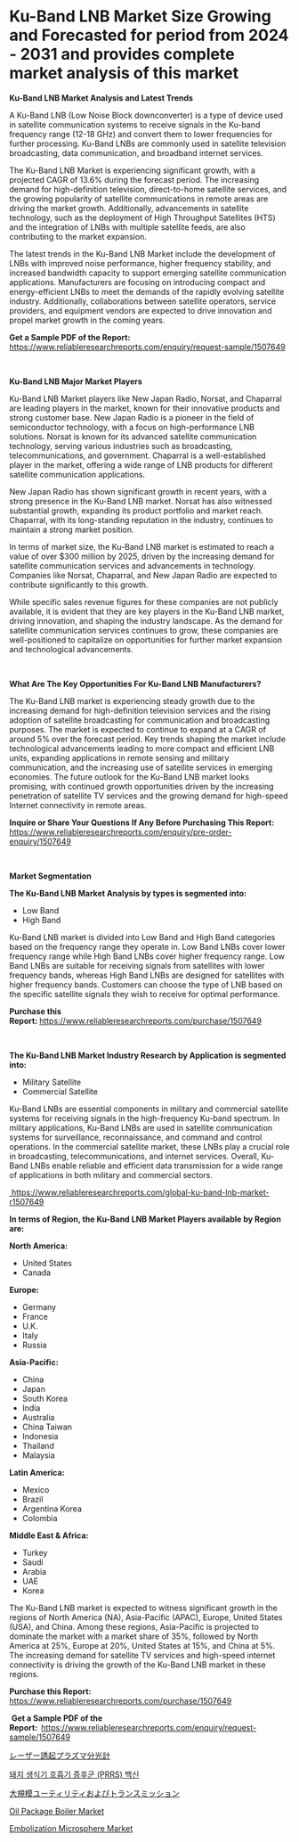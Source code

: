 <p><h1>Ku-Band LNB Market Size Growing and Forecasted for period from 2024 - 2031 and provides complete market analysis of this market</h1></p><p><strong>Ku-Band LNB Market Analysis and Latest Trends</strong></p>
<p><p>A Ku-Band LNB (Low Noise Block downconverter) is a type of device used in satellite communication systems to receive signals in the Ku-band frequency range (12-18 GHz) and convert them to lower frequencies for further processing. Ku-Band LNBs are commonly used in satellite television broadcasting, data communication, and broadband internet services.</p><p>The Ku-Band LNB Market is experiencing significant growth, with a projected CAGR of 13.6% during the forecast period. The increasing demand for high-definition television, direct-to-home satellite services, and the growing popularity of satellite communications in remote areas are driving the market growth. Additionally, advancements in satellite technology, such as the deployment of High Throughput Satellites (HTS) and the integration of LNBs with multiple satellite feeds, are also contributing to the market expansion.</p><p>The latest trends in the Ku-Band LNB Market include the development of LNBs with improved noise performance, higher frequency stability, and increased bandwidth capacity to support emerging satellite communication applications. Manufacturers are focusing on introducing compact and energy-efficient LNBs to meet the demands of the rapidly evolving satellite industry. Additionally, collaborations between satellite operators, service providers, and equipment vendors are expected to drive innovation and propel market growth in the coming years.</p></p>
<p><strong>Get a Sample PDF of the Report:&nbsp;</strong> <a href="https://www.reliableresearchreports.com/enquiry/request-sample/1507649">https://www.reliableresearchreports.com/enquiry/request-sample/1507649</a></p>
<p>&nbsp;</p>
<p><strong>Ku-Band LNB Major Market Players</strong></p>
<p><p>Ku-Band LNB Market players like New Japan Radio, Norsat, and Chaparral are leading players in the market, known for their innovative products and strong customer base. New Japan Radio is a pioneer in the field of semiconductor technology, with a focus on high-performance LNB solutions. Norsat is known for its advanced satellite communication technology, serving various industries such as broadcasting, telecommunications, and government. Chaparral is a well-established player in the market, offering a wide range of LNB products for different satellite communication applications.</p><p>New Japan Radio has shown significant growth in recent years, with a strong presence in the Ku-Band LNB market. Norsat has also witnessed substantial growth, expanding its product portfolio and market reach. Chaparral, with its long-standing reputation in the industry, continues to maintain a strong market position.</p><p>In terms of market size, the Ku-Band LNB market is estimated to reach a value of over $300 million by 2025, driven by the increasing demand for satellite communication services and advancements in technology. Companies like Norsat, Chaparral, and New Japan Radio are expected to contribute significantly to this growth.</p><p>While specific sales revenue figures for these companies are not publicly available, it is evident that they are key players in the Ku-Band LNB market, driving innovation, and shaping the industry landscape. As the demand for satellite communication services continues to grow, these companies are well-positioned to capitalize on opportunities for further market expansion and technological advancements.</p></p>
<p>&nbsp;</p>
<p><strong>What Are The Key Opportunities For Ku-Band LNB Manufacturers?</strong></p>
<p><p>The Ku-Band LNB market is experiencing steady growth due to the increasing demand for high-definition television services and the rising adoption of satellite broadcasting for communication and broadcasting purposes. The market is expected to continue to expand at a CAGR of around 5% over the forecast period. Key trends shaping the market include technological advancements leading to more compact and efficient LNB units, expanding applications in remote sensing and military communication, and the increasing use of satellite services in emerging economies. The future outlook for the Ku-Band LNB market looks promising, with continued growth opportunities driven by the increasing penetration of satellite TV services and the growing demand for high-speed Internet connectivity in remote areas.</p></p>
<p><strong>Inquire or Share Your Questions If Any Before Purchasing This Report:</strong> <a href="https://www.reliableresearchreports.com/enquiry/pre-order-enquiry/1507649">https://www.reliableresearchreports.com/enquiry/pre-order-enquiry/1507649</a></p>
<p>&nbsp;</p>
<p><strong>Market Segmentation</strong></p>
<p><strong>The Ku-Band LNB Market Analysis by types is segmented into:</strong></p>
<p><ul><li>Low Band</li><li>High Band</li></ul></p>
<p><p>Ku-Band LNB market is divided into Low Band and High Band categories based on the frequency range they operate in. Low Band LNBs cover lower frequency range while High Band LNBs cover higher frequency range. Low Band LNBs are suitable for receiving signals from satellites with lower frequency bands, whereas High Band LNBs are designed for satellites with higher frequency bands. Customers can choose the type of LNB based on the specific satellite signals they wish to receive for optimal performance.</p></p>
<p><strong>Purchase this Report:&nbsp;</strong><a href="https://www.reliableresearchreports.com/purchase/1507649">https://www.reliableresearchreports.com/purchase/1507649</a></p>
<p>&nbsp;</p>
<p><strong>The Ku-Band LNB Market Industry Research by Application is segmented into:</strong></p>
<p><ul><li>Military Satellite</li><li>Commercial Satellite</li></ul></p>
<p><p>Ku-Band LNBs are essential components in military and commercial satellite systems for receiving signals in the high-frequency Ku-band spectrum. In military applications, Ku-Band LNBs are used in satellite communication systems for surveillance, reconnaissance, and command and control operations. In the commercial satellite market, these LNBs play a crucial role in broadcasting, telecommunications, and internet services. Overall, Ku-Band LNBs enable reliable and efficient data transmission for a wide range of applications in both military and commercial sectors.</p></p>
<p><a href="https://www.reliableresearchreports.com/global-ku-band-lnb-market-r1507649">&nbsp;https://www.reliableresearchreports.com/global-ku-band-lnb-market-r1507649</a></p>
<p><strong>In terms of Region, the Ku-Band LNB Market Players available by Region are:</strong></p>
<p>
    <p> <strong> North America: </strong>
        <ul>
            <li>United States</li>
            <li>Canada</li>
        </ul>
        </p> 
    <p> <strong> Europe: </strong>
        <ul>
            <li>Germany</li>
            <li>France</li>
            <li>U.K.</li>
            <li>Italy</li>
            <li>Russia</li>
        </ul>
        </p> 
    <p> <strong> Asia-Pacific: </strong>
        <ul>
            <li>China</li>
            <li>Japan</li>
            <li>South Korea</li>
            <li>India</li>
            <li>Australia</li>
            <li>China Taiwan</li>
            <li>Indonesia</li>
            <li>Thailand</li>
            <li>Malaysia</li>
        </ul>
        </p> 
    <p> <strong> Latin America: </strong>
        <ul>
            <li>Mexico</li>
            <li>Brazil</li>
            <li>Argentina Korea</li>
            <li>Colombia</li>
        </ul>
        </p> 
    <p> <strong> Middle East & Africa: </strong>
        <ul>
            <li>Turkey</li>
            <li>Saudi</li>
            <li>Arabia</li>
            <li>UAE</li>
            <li>Korea</li>
        </ul>
    </p>
    </p>
<p><p>The Ku-Band LNB market is expected to witness significant growth in the regions of North America (NA), Asia-Pacific (APAC), Europe, United States (USA), and China. Among these regions, Asia-Pacific is projected to dominate the market with a market share of 35%, followed by North America at 25%, Europe at 20%, United States at 15%, and China at 5%. The increasing demand for satellite TV services and high-speed internet connectivity is driving the growth of the Ku-Band LNB market in these regions.</p></p>
<p><strong>Purchase this Report: </strong><a href="https://www.reliableresearchreports.com/purchase/1507649">https://www.reliableresearchreports.com/purchase/1507649</a></p>
<p>&nbsp;<strong>Get a Sample PDF of the Report:&nbsp;&nbsp;</strong><a href="https://www.reliableresearchreports.com/enquiry/request-sample/1507649">https://www.reliableresearchreports.com/enquiry/request-sample/1507649</a></p>
<p><strong></strong></p>
<p><p><a href="https://github.com/adcxff01450218/Market-Research-Report-List-2/blob/main/286682093278.md">レーザー誘起プラズマ分光計</a></p><p><a href="https://github.com/chupp85/Market-Research-Report-List-1/blob/main/409989185641.md">돼지 생식기 호흡기 증후군 (PRRS) 백신</a></p><p><a href="https://github.com/xnljig2898992/Market-Research-Report-List-2/blob/main/423338693277.md">大規模ユーティリティおよびトランスミッション</a></p><p><a href="https://github.com/LiamDavis60/Market-Research-Report-List-1/blob/main/oil-package-boiler-market.md">Oil Package Boiler Market</a></p><p><a href="https://github.com/ChiragRp1/Market-Research-Report-List-4/blob/main/embolization-microsphere-market.md">Embolization Microsphere Market</a></p></p>